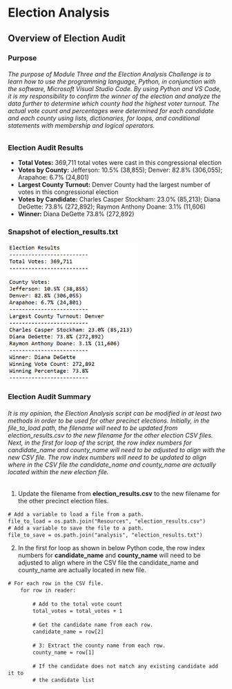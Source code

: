 # Election Analysis

## Overview of Election Audit

### Purpose

###### The purpose of Module Three and the Election Analysis Challenge is to learn how to use the programming language, Python, in conjunction with the software, Microsoft Visual Studio Code.  By using Python and VS Code, it is my responsibility to confirm the winner of the election and analyze the data further to determine which county had the highest voter turnout.  The actual vote count and percentages were determined for each candidate and each county using lists, dictionaries, for loops, and conditional statements with membership and logical operators.

### Election Audit Results

- **Total Votes:** 369,711 total votes were cast in this congressional election
- **Votes by County:** Jefferson: 10.5% (38,855); Denver: 82.8% (306,055); Arapahoe: 6.7% (24,801)
- **Largest County Turnout:** Denver County had the largest number of votes in this congressional election
- **Votes by Candidate:** Charles Casper Stockham: 23.0% (85,213); Diana DeGette: 73.8% (272,892); Raymon Anthony Doane: 3.1% (11,606)
- **Winner:** Diana DeGette 73.8% (272,892)


### Snapshot of election_results.txt
<img src="Resources/Election_Results.PNG" width="300">

### Election Audit Summary

###### It is my opinion, the Election Analysis script can be modified in at least two methods in order to be used for other precinct elections.  Initially, in the file_to_load path, the filename will need to be updated from election_results.csv to the new filename for the other election CSV files. Next, in the first for loop of the script, the row index numbers for candidate_name and county_name will need to be adjusted to align with the new CSV file.  The row index numbers will need to be updated to align where in the CSV file the candidate_name and county_name are actually located within the new election file. 

1. Update the filename from **election_results.csv** to the new filename for the other precinct election files.

```
# Add a variable to load a file from a path.
file_to_load = os.path.join("Resources", "election_results.csv")
# Add a variable to save the file to a path.
file_to_save = os.path.join("analysis", "election_results.txt")
```
2. In the first for loop as shown in below Python code, the row index numbers for **candidate_name** and **county_name** will need to be adjusted to align where in the CSV file the candidate_name and county_name are actually located in new file. 

```
# For each row in the CSV file.
    for row in reader:

        # Add to the total vote count
        total_votes = total_votes + 1

        # Get the candidate name from each row.
        candidate_name = row[2]

        # 3: Extract the county name from each row.
        county_name = row[1]

        # If the candidate does not match any existing candidate add it to
        # the candidate list
```